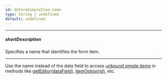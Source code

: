 ```yaml
---
id: dxFormSimpleItem.name
type: String | undefined
default: undefined
---
```

---
##### shortDescription
Specifies a name that identifies the form item.

---
Use the name instead of the data field to access [unbound simple items](/concepts/05%20UI%20Components/Form/05%20Configure%20Simple%20Items/10%20Create%20an%20Unbound%20Simple%20Item.md '/Documentation/Guide/UI_Components/Form/Configure_Simple_Items/#Create_an_Unbound_Simple_Item') in methods like [getEditor(dataField)](/api-reference/10%20UI%20Components/dxForm/3%20Methods/getEditor(dataField).md '/Documentation/ApiReference/UI_Components/dxForm/Methods/#getEditordataField'), [itemOption(id)](/api-reference/10%20UI%20Components/dxForm/3%20Methods/itemOption(id).md '/Documentation/ApiReference/UI_Components/dxForm/Methods/#itemOptionid'), etc.